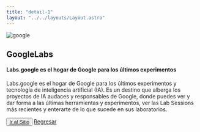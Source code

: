 ```yaml
---
title: "detail-1"
layout: "../../layouts/Layout.astro"
---
```


<section transition:animate="slide"  class='flex gap-7 justify-center items-center flex-wrap text-white px-8% py-20'>
   <img class='rounded-xl' src="/images/googlelabs.webp" alt="google" />
   <div class='flex flex-col gap-4'>
   <h2 class='text-transparent bg-clip-text bg-gradient-to-br from-indigo-600 from-10% via-primary via-30% to-green-600 font-semibold'>GoogleLabs</h2>
   <h4>Labs.google  es el hogar de Google para los últimos experimentos</h4>
   <p class='max-w-md'>Labs.google  es el hogar de Google para los últimos experimentos y tecnología de inteligencia artificial (IA). Es un destino que alberga los proyectos de IA audaces y responsables de Google, donde puedes ver y dar forma a las últimas herramientas y experimentos, ver las Lab Sessions más recientes y enterarte de lo que sucede en sus laboratorios.</p>
   <button class='w-20 h-7 border-gray-50 border-2 rounded-md flex justify-center items-center hover:bg-blue-900 transition'><a href="https://labs.google/" target="_blank">Ir al Sitio</a></button>
   <span><a href="/products">Regresar</a></span>
   </div>
   </div>
</section>

<style>
   section{
      width:100%;
      min-height: calc(100vh - 52px)
   }
</style>
